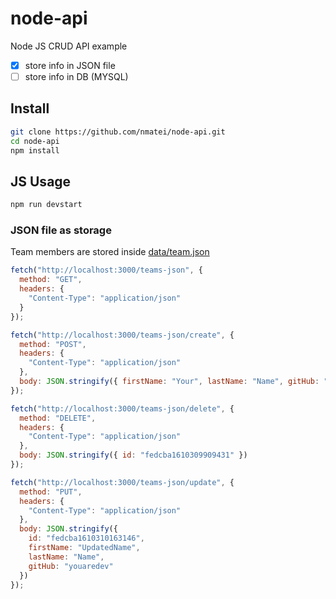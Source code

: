 # node-api

Node JS CRUD API example

- [x] store info in JSON file
- [ ] store info in DB (MYSQL)

## Install

```sh
git clone https://github.com/nmatei/node-api.git
cd node-api
npm install
```

## JS Usage

```sh
npm run devstart
```

### JSON file as storage

Team members are stored inside [data/team.json](data/team.json)

```js
fetch("http://localhost:3000/teams-json", {
  method: "GET",
  headers: {
    "Content-Type": "application/json"
  }
});

fetch("http://localhost:3000/teams-json/create", {
  method: "POST",
  headers: {
    "Content-Type": "application/json"
  },
  body: JSON.stringify({ firstName: "Your", lastName: "Name", gitHub: "youaredev" })
});

fetch("http://localhost:3000/teams-json/delete", {
  method: "DELETE",
  headers: {
    "Content-Type": "application/json"
  },
  body: JSON.stringify({ id: "fedcba1610309909431" })
});

fetch("http://localhost:3000/teams-json/update", {
  method: "PUT",
  headers: {
    "Content-Type": "application/json"
  },
  body: JSON.stringify({
    id: "fedcba1610310163146",
    firstName: "UpdatedName",
    lastName: "Name",
    gitHub: "youaredev"
  })
});
```
